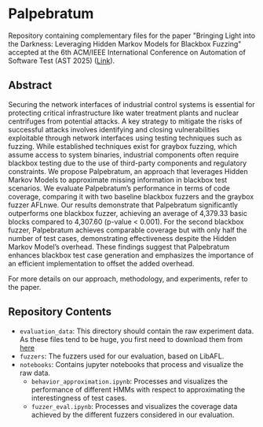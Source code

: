 # Palpebratum
Repository containing complementary files for the paper "Bringing Light into the Darkness: Leveraging Hidden Markov Models for Blackbox Fuzzing" accepted at the 6th ACM/IEEE International Conference on Automation of Software Test (AST 2025) ([Link](https://conf.researchr.org/details/ast-2025/ast-2025-papers/3/Bringing-Light-into-the-Darkness-Leveraging-Hidden-Markov-Models-for-Blackbox-Fuzzin)).

## Abstract

Securing the network interfaces of industrial control systems is essential for protecting critical infrastructure like water treatment plants and nuclear centrifuges from potential attacks.
A key strategy to mitigate the risks of successful attacks involves identifying and closing vulnerabilities exploitable through network interfaces using testing techniques such as fuzzing.
While established techniques exist for graybox fuzzing, which assume access to system binaries, industrial components often require blackbox testing due to the use of third-party components and regulatory constraints.
We propose Palpebratum, an approach that leverages Hidden Markov Models to approximate missing information in blackbox test scenarios.
We evaluate Palpebratum’s performance in terms of code coverage, comparing it with two baseline blackbox fuzzers and the graybox fuzzer AFLnwe.
Our results demonstrate that Palpebratum significantly outperforms one blackbox fuzzer, achieving an average of 4,379.33 basic blocks compared to 4,307.60 (p-value < 0.001).
For the second blackbox fuzzer, Palpebratum achieves comparable coverage but with only half the number of test cases, demonstrating effectiveness despite the Hidden Markov Model’s overhead.
These findings suggest that Palpebratum enhances blackbox test case generation and emphasizes the importance of an efficient implementation to offset the added overhead.

For more details on our approach, methodology, and experiments, refer to the paper.

## Repository Contents

* `evaluation_data`: This directory should contain the raw experiment data. As these files tend to be huge, you first need to download them from [here](link_to_be_specified)
* `fuzzers`: The fuzzers used for our evaluation, based on LibAFL.
* `notebooks`: Contains jupyter notebooks that process and visualize the raw data.
  * `behavior_approximation.ipynb`: Processes and visualizes the performance of different HMMs with respect to approximating the interestingness of test cases.
  * `fuzzer_eval.ipynb`: Processes and visualizes the coverage data achieved by the different fuzzers considered in our evaluation.
